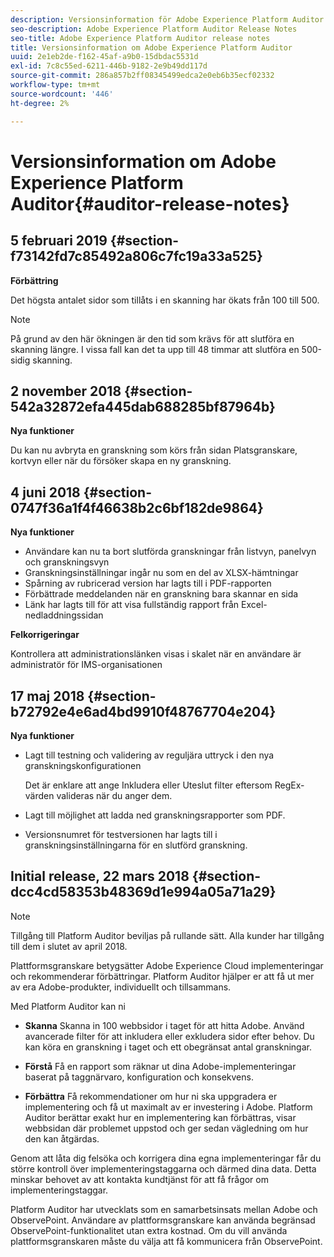 ```yaml
---
description: Versionsinformation för Adobe Experience Platform Auditor
seo-description: Adobe Experience Platform Auditor Release Notes
seo-title: Adobe Experience Platform Auditor release notes
title: Versionsinformation om Adobe Experience Platform Auditor
uuid: 2e1eb2de-f162-45af-a9b0-15dbdac5531d
exl-id: 7c8c55ed-6211-446b-9182-2e9b49dd117d
source-git-commit: 286a857b2ff08345499edca2e0eb6b35ecf02332
workflow-type: tm+mt
source-wordcount: '446'
ht-degree: 2%

---
```


# Versionsinformation om Adobe Experience Platform Auditor{#auditor-release-notes}

## 5 februari 2019 {#section-f73142fd7c85492a806c7fc19a33a525}

**Förbättring**

Det högsta antalet sidor som tillåts i en skanning har ökats från 100 till 500.

>[!NOTE]
>
>På grund av den här ökningen är den tid som krävs för att slutföra en skanning längre. I vissa fall kan det ta upp till 48 timmar att slutföra en 500-sidig skanning.

## 2 november 2018 {#section-542a32872efa445dab688285bf87964b}

**Nya funktioner**

Du kan nu avbryta en granskning som körs från sidan Platsgranskare, kortvyn eller när du försöker skapa en ny granskning.

## 4 juni 2018 {#section-0747f36a1f4f46638b2c6bf182de9864}

**Nya funktioner**

* Användare kan nu ta bort slutförda granskningar från listvyn, panelvyn och granskningsvyn
* Granskningsinställningar ingår nu som en del av XLSX-hämtningar
* Spårning av rubricerad version har lagts till i PDF-rapporten
* Förbättrade meddelanden när en granskning bara skannar en sida
* Länk har lagts till för att visa fullständig rapport från Excel-nedladdningssidan

**Felkorrigeringar**

Kontrollera att administrationslänken visas i skalet när en användare är administratör för IMS-organisationen

## 17 maj 2018 {#section-b72792e4e6ad4bd9910f48767704e204}

**Nya funktioner**

* Lagt till testning och validering av reguljära uttryck i den nya granskningskonfigurationen

   Det är enklare att ange Inkludera eller Uteslut filter eftersom RegEx-värden valideras när du anger dem.
* Lagt till möjlighet att ladda ned granskningsrapporter som PDF.
* Versionsnumret för testversionen har lagts till i granskningsinställningarna för en slutförd granskning.

## Initial release, 22 mars 2018 {#section-dcc4cd58353b48369d1e994a05a71a29}

>[!NOTE]
>
>Tillgång till Platform Auditor beviljas på rullande sätt. Alla kunder har tillgång till dem i slutet av april 2018.

Plattformsgranskare betygsätter Adobe Experience Cloud implementeringar och rekommenderar förbättringar. Platform Auditor hjälper er att få ut mer av era Adobe-produkter, individuellt och tillsammans.

Med Platform Auditor kan ni

* **Skanna** Skanna in 100 webbsidor i taget för att hitta Adobe. Använd avancerade filter för att inkludera eller exkludera sidor efter behov. Du kan köra en granskning i taget och ett obegränsat antal granskningar.

* **Förstå** Få en rapport som räknar ut dina Adobe-implementeringar baserat på taggnärvaro, konfiguration och konsekvens.

* **Förbättra** Få rekommendationer om hur ni ska uppgradera er implementering och få ut maximalt av er investering i Adobe. Platform Auditor berättar exakt hur en implementering kan förbättras, visar webbsidan där problemet uppstod och ger sedan vägledning om hur den kan åtgärdas.

Genom att låta dig felsöka och korrigera dina egna implementeringar får du större kontroll över implementeringstaggarna och därmed dina data. Detta minskar behovet av att kontakta kundtjänst för att få frågor om implementeringstaggar.

Platform Auditor har utvecklats som en samarbetsinsats mellan Adobe och ObservePoint. Användare av plattformsgranskare kan använda begränsad ObservePoint-funktionalitet utan extra kostnad. Om du vill använda plattformsgranskaren måste du välja att få kommunicera från ObservePoint.
